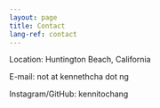 ```yaml
---
layout: page
title: Contact
lang-ref: contact
---
```


Location: Huntington Beach, California

E-mail: not at kennethcha dot ng

Instagram/GitHub: kennitochang
